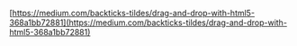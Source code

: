 [https://medium.com/backticks-tildes/drag-and-drop-with-html5-368a1bb72881](https://medium.com/backticks-tildes/drag-and-drop-with-html5-368a1bb72881)